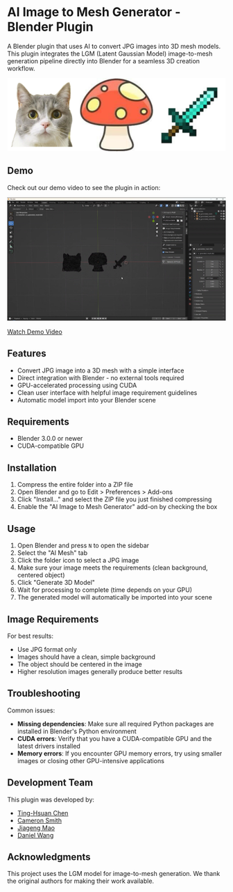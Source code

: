 # AI Image to Mesh Generator - Blender Plugin

A Blender plugin that uses AI to convert JPG images into 3D mesh models. This plugin integrates the LGM (Latent Gaussian Model) image-to-mesh generation pipeline directly into Blender for a seamless 3D creation workflow.

<p align="center">
    <img src="assets/input_demo.jpg">
</p>

## Demo

Check out our demo video to see the plugin in action:
<p align="center">
    <img src="assets/output_demo.png">
</p>

[Watch Demo Video](assets/blender_demo.mp4)

## Features

- Convert JPG image into a 3D mesh with a simple interface
- Direct integration with Blender - no external tools required
- GPU-accelerated processing using CUDA
- Clean user interface with helpful image requirement guidelines
- Automatic model import into your Blender scene

## Requirements

- Blender 3.0.0 or newer
- CUDA-compatible GPU

## Installation

1. Compress the entire folder into a ZIP file
2. Open Blender and go to Edit > Preferences > Add-ons
3. Click "Install..." and select the ZIP file you just finished compressing
4. Enable the "AI Image to Mesh Generator" add-on by checking the box

## Usage

1. Open Blender and press `N` to open the sidebar
2. Select the "AI Mesh" tab
3. Click the folder icon to select a JPG image
4. Make sure your image meets the requirements (clean background, centered object)
5. Click "Generate 3D Model"
6. Wait for processing to complete (time depends on your GPU)
7. The generated model will automatically be imported into your scene

## Image Requirements

For best results:
- Use JPG format only
- Images should have a clean, simple background
- The object should be centered in the image
- Higher resolution images generally produce better results

## Troubleshooting

Common issues:
- **Missing dependencies**: Make sure all required Python packages are installed in Blender's Python environment
- **CUDA errors**: Verify that you have a CUDA-compatible GPU and the latest drivers installed
- **Memory errors**: If you encounter GPU memory errors, try using smaller images or closing other GPU-intensive applications

## Development Team

This plugin was developed by:
- [Ting-Hsuan Chen](https://koi953215.github.io/)
- [Cameron Smith](https://cameronosmith.github.io/)
- [Jiageng Mao](https://pointscoder.github.io/)
- [Daniel Wang](https://github.com/DW1209)

## Acknowledgments

This project uses the LGM model for image-to-mesh generation. We thank the original authors for making their work available.